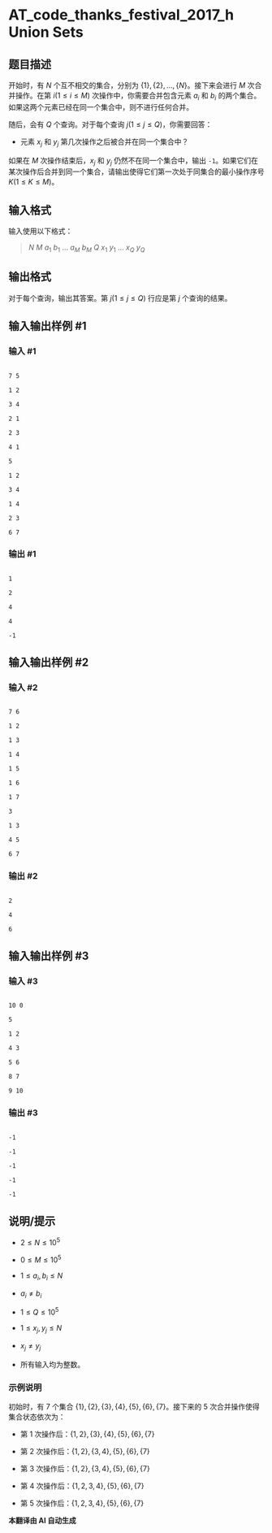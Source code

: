 # AT_code_thanks_festival_2017_h Union Sets

## 题目描述

开始时，有 $N$ 个互不相交的集合，分别为 $\{1\}, \{2\}, \ldots, \{N\}$。接下来会进行 $M$ 次合并操作。在第 $i (1 \le i \le M)$ 次操作中，你需要合并包含元素 $a_i$ 和 $b_i$ 的两个集合。如果这两个元素已经在同一个集合中，则不进行任何合并。

随后，会有 $Q$ 个查询。对于每个查询 $j (1 \le j \le Q)$，你需要回答：

- 元素 $x_j$ 和 $y_j$ 第几次操作之后被合并在同一个集合中？

如果在 $M$ 次操作结束后，$x_j$ 和 $y_j$ 仍然不在同一个集合中，输出 `-1`。如果它们在某次操作后合并到同一个集合，请输出使得它们第一次处于同集合的最小操作序号 $K (1 \le K \le M)$。

## 输入格式

输入使用以下格式：

> $N$ $M$ $a_1$ $b_1$ $\ldots$ $a_M$ $b_M$ $Q$ $x_1$ $y_1$ $\ldots$ $x_Q$ $y_Q$

## 输出格式

对于每个查询，输出其答案。第 $j (1 \le j \le Q)$ 行应是第 $j$ 个查询的结果。

## 输入输出样例 #1

### 输入 #1

```
7 5
1 2
3 4
2 1
2 3
4 1
5
1 2
3 4
1 4
2 3
6 7
```

### 输出 #1

```
1
2
4
4
-1
```

## 输入输出样例 #2

### 输入 #2

```
7 6
1 2
1 3
1 4
1 5
1 6
1 7
3
1 3
4 5
6 7
```

### 输出 #2

```
2
4
6
```

## 输入输出样例 #3

### 输入 #3

```
10 0
5
1 2
4 3
5 6
8 7
9 10
```

### 输出 #3

```
-1
-1
-1
-1
-1
```

## 说明/提示

- $2 \le N \le 10^5$
- $0 \le M \le 10^5$
- $1 \le a_i, b_i \le N$
- $a_i \ne b_i$
- $1 \le Q \le 10^5$
- $1 \le x_j, y_j \le N$
- $x_j \ne y_j$
- 所有输入均为整数。

### 示例说明

初始时，有 $7$ 个集合 $\{1\}, \{2\}, \{3\}, \{4\}, \{5\}, \{6\}, \{7\}$。接下来的 $5$ 次合并操作使得集合状态依次为：
- 第 1 次操作后：$\{1, 2\}, \{3\}, \{4\}, \{5\}, \{6\}, \{7\}$
- 第 2 次操作后：$\{1, 2\}, \{3, 4\}, \{5\}, \{6\}, \{7\}$
- 第 3 次操作后：$\{1, 2\}, \{3, 4\}, \{5\}, \{6\}, \{7\}$
- 第 4 次操作后：$\{1, 2, 3, 4\}, \{5\}, \{6\}, \{7\}$
- 第 5 次操作后：$\{1, 2, 3, 4\}, \{5\}, \{6\}, \{7\}$

 **本翻译由 AI 自动生成**